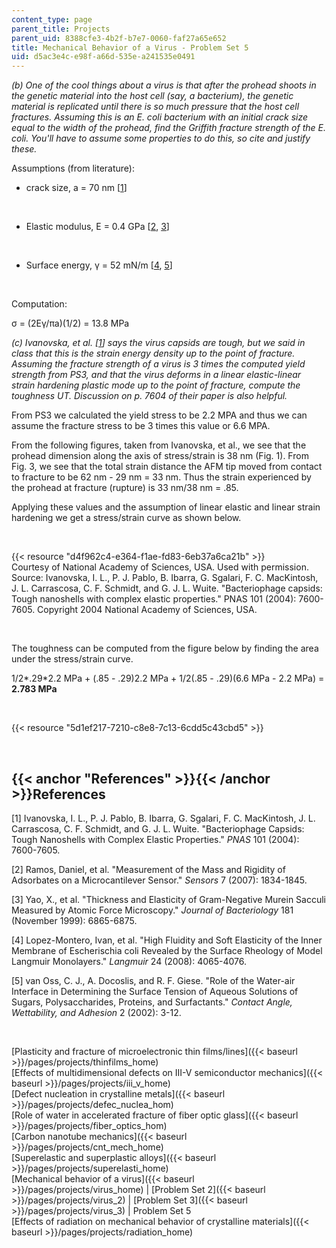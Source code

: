 ```yaml
---
content_type: page
parent_title: Projects
parent_uid: 8388cfe3-4b2f-b7e7-0060-faf27a65e652
title: Mechanical Behavior of a Virus - Problem Set 5
uid: d5ac3e4c-e98f-a66d-535e-a241535e0491
---
```


_(b) One of the cool things about a virus is that after the prohead shoots in the genetic material into the host cell (say, a bacterium), the genetic material is replicated until there is so much pressure that the host cell fractures. Assuming this is an E. coli bacterium with an initial crack size equal to the width of the prohead, find the Griffith fracture strength of the E. coli. You'll have to assume some properties to do this, so cite and justify these._

Assumptions (from literature):

*   crack size, a = 70 nm \[[1](#References)\]  
      
     
*   Elastic modulus, E = 0.4 GPa \[[2](#References), [3](#References)\]  
      
     
*   Surface energy, γ = 52 mN/m \[[4](#References), [5](#References)\]  
      
     

Computation:

σ = (2Eγ/πa)(1/2) = 13.8 MPa

_(c) Ivanovska, et al. \[[1](#References)\] says the virus capsids are tough, but we said in class that this is the strain energy density up to the point of fracture. Assuming the fracture strength of a virus is 3 times the computed yield strength from PS3, and that the virus deforms in a linear elastic-linear strain hardening plastic mode up to the point of fracture, compute the toughness UT. Discussion on p. 7604 of their paper is also helpful._

From PS3 we calculated the yield stress to be 2.2 MPA and thus we can assume the fracture stress to be 3 times this value or 6.6 MPA.

From the following figures, taken from Ivanovska, et al., we see that the prohead dimension along the axis of stress/strain is 38 nm (Fig. 1). From Fig. 3, we see that the total strain distance the AFM tip moved from contact to fracture to be 62 nm - 29 nm = 33 nm. Thus the strain experienced by the prohead at fracture (rupture) is 33 nm/38 nm = .85.

Applying these values and the assumption of linear elastic and linear strain hardening we get a stress/strain curve as shown below.

  
 

{{< resource "d4f962c4-e364-f1ae-fd83-6eb37a6ca21b" >}}  
Courtesy of National Academy of Sciences, USA. Used with permission.  
Source: Ivanovska, I. L., P. J. Pablo, B. Ibarra, G. Sgalari, F. C. MacKintosh, J. L. Carrascosa, C. F. Schmidt, and G. J. L. Wuite. "Bacteriophage capsids: Tough nanoshells with complex elastic properties." PNAS 101 (2004): 7600-7605. Copyright 2004 National Academy of Sciences, USA.

  
 

The toughness can be computed from the figure below by finding the area under the stress/strain curve.

1/2\*.29\*2.2 MPa + (.85 - .29)2.2 MPa + 1/2(.85 - .29)(6.6 MPa - 2.2 MPa) = **2.783 MPa**

  
 

{{< resource "5d1ef217-7210-c8e8-7c13-6cdd5c43cbd5" >}}

  
 

{{< anchor "References" >}}{{< /anchor >}}References
----------------------------------------------------

\[1\] Ivanovska, I. L., P. J. Pablo, B. Ibarra, G. Sgalari, F. C. MacKintosh, J. L. Carrascosa, C. F. Schmidt, and G. J. L. Wuite. "Bacteriophage Capsids: Tough Nanoshells with Complex Elastic Properties." _PNAS_ 101 (2004): 7600-7605.

\[2\] Ramos, Daniel, et al. "Measurement of the Mass and Rigidity of Adsorbates on a Microcantilever Sensor." _Sensors_ 7 (2007): 1834-1845.

\[3\] Yao, X., et al. "Thickness and Elasticity of Gram-Negative Murein Sacculi Measured by Atomic Force Microscopy." _Journal of Bacteriology_ 181 (November 1999): 6865-6875.

\[4\] Lopez-Montero, Ivan, et al. "High Fluidity and Soft Elasticity of the Inner Membrane of Escherischia coli Revealed by the Surface Rheology of Model Langmuir Monolayers." _Langmuir_ 24 (2008): 4065-4076.

\[5\] van Oss, C. J., A. Docoslis, and R. F. Giese. "Role of the Water-air Interface in Determining the Surface Tension of Aqueous Solutions of Sugars, Polysaccharides, Proteins, and Surfactants." _Contact Angle, Wettability, and Adhesion_ 2 (2002): 3-12.

  
  
 

[Plasticity and fracture of microelectronic thin films/lines]({{< baseurl >}}/pages/projects/thinfilms_home)  
[Effects of multidimensional defects on III-V semiconductor mechanics]({{< baseurl >}}/pages/projects/iii_v_home)  
[Defect nucleation in crystalline metals]({{< baseurl >}}/pages/projects/defec_nuclea_hom)  
[Role of water in accelerated fracture of fiber optic glass]({{< baseurl >}}/pages/projects/fiber_optics_hom)  
[Carbon nanotube mechanics]({{< baseurl >}}/pages/projects/cnt_mech_home)  
[Superelastic and superplastic alloys]({{< baseurl >}}/pages/projects/superelasti_home)  
[Mechanical behavior of a virus]({{< baseurl >}}/pages/projects/virus_home) | [Problem Set 2]({{< baseurl >}}/pages/projects/virus_2) | [Problem Set 3]({{< baseurl >}}/pages/projects/virus_3) | Problem Set 5  
[Effects of radiation on mechanical behavior of crystalline materials]({{< baseurl >}}/pages/projects/radiation_home)
